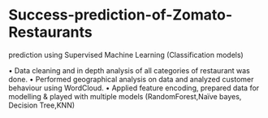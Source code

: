 # Success-prediction-of-Zomato-Restaurants
prediction using Supervised Machine Learning (Classification models)

• Data cleaning and in depth analysis of all categories of restaurant was done.
• Performed geographical analysis on data and analyzed customer behaviour using WordCloud.
• Applied feature encoding, prepared data for modelling & played with multiple models (RandomForest,Naïve bayes, Decision Tree,KNN)
